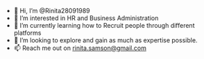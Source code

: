 - 👋 Hi, I’m @Rinita28091989
- 👀 I’m interested in HR and Business Administration
- 🌱 I’m currently learning how to Recruit people through different platforms
- 💞️ I’m looking to explore and gain as much as expertise possible.
- 📫 Reach me out on rinita.samson@gmail.com

<!---
Rinita28091989/Rinita28091989 is a ✨ special ✨ repository because its `README.md` (this file) appears on your GitHub profile.
You can click the Preview link to take a look at your changes.
--->
